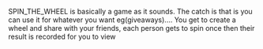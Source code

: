 SPIN_THE_WHEEL is basically a game as it sounds. The catch is that is you can use it for whatever you want eg(giveaways)....
You get to create a wheel and share with your friends, each person gets to spin once then their result is recorded for you to view